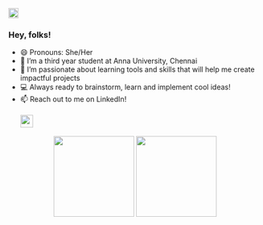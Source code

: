 <a href="#"><img src="https://komarev.com/ghpvc/?username=Roshni-Bala&style=flat&color=0077B5" height="20"/></a>
### Hey, folks!

- 😄 Pronouns: She/Her
- 🔭 I’m a third year student at Anna University, Chennai
- 🌱 I’m passionate about learning tools and skills that will help me create impactful projects
- 💻 Always ready to brainstorm, learn and implement cool ideas!
- 📫 Reach out to me on LinkedIn! <br> <a href="https://www.linkedin.com/in/roshni-balasubramanian/"><br><img src="https://img.shields.io/badge/LinkedIn-0077B5?style=for-the-badge&logo=linkedin&logoColor=white" height="25"/></a>
<p align='center'>
  <a href="#"><img src="https://github-readme-stats.vercel.app/api?username=Roshni-Bala&show_icons=true&count_private=true&theme=nightowl" height = "160"></a>
  <a href="#"><img src="https://github-readme-stats.vercel.app/api/top-langs/?username=Roshni-Bala&show_icons=true&count_private=true&layout=compact&theme=nightowl&hide=jupyter%20notebook,css" height = "160"></a>
  
</p>
